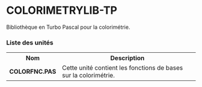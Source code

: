 # COLORIMETRYLIB-TP
Bibliothèque en Turbo Pascal pour la colorimétrie.

<h3>Liste des unités</h3>

<table>
  <tr>
    <th>Nom</th>
    <th>Description</th>
  </tr>
  <tr>
    <td><b>COLORFNC.PAS</b></td>
    <td>Cette unité contient les fonctions de bases sur la colorimétrie.</td>
  </tr>
</table>
